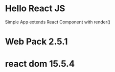 # Hello React JS

Simple App extends React Component with render()

# Web Pack 2.5.1
# react dom 15.5.4
